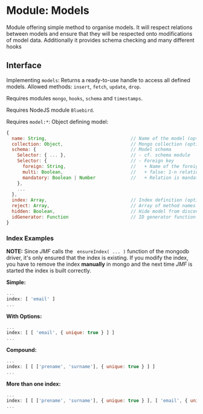 # Module: Models

Module offering simple method to organise models. It will respect relations between models and ensure that they will be respected onto modifications of model data. Additionally it provides schema checking and many different hooks


## Interface

Implementing ```models```: Returns a ready-to-use handle to access all defined models. Allowed methods: ```insert```, ```fetch```, ```update```, ```drop```.

Requires modules ```mongo```, ```hooks```, ```schema``` and ```timestamps```.

Requires NodeJS module ```Bluebird```.

Requires ```model:*```: Object defining model:
```javascript
{
  name: String,                               // Name of the model (optional)
  collection: Object,                         // Mongo collection (optional)
  schema: {                                   // Model schema
    Selector: { ... },                        // - cf. schema module
    Selector: {                               // - Foreign key
      foreign: String,                        //   + Name of the foreign model
      multi: Boolean,                         //   + false: 1-n relation; true: n-m relation
      mandatory: Boolean | Number             //   + Relation is mandatory; on multi: minimum amount of keys
    },
    ...
  },
  index: Array,                               // Index definition (optional)
  reject: Array,                              // Array of method names that should be rejected if called (optional)
  hidden: Boolean,                            // Hide model from discovery (optional)
  idGenerator: Function                       // ID generator function (optional)
}
```

### Index Examples

**NOTE:** Since *JMF* calls the ``` ensureIndex( ... )``` function of the mongodb driver, it's only ensured that the index is existing. If you modify the index, you have to remove the index **manually** in mongo and the next time *JMF* is started the index is built correctly.

**Simple:**
``` javascript
...
index: [ 'email' ]
...
```

**With Options:**
``` javascript
...
index: [ [ 'email', { unique: true } ] ]
...
```

**Compound:**
``` javascript
...
index: [ [ ['prename', 'surname'], { unique: true } ] ]
...
```

**More than one index:**
``` javascript
...
index: [ [ ['prename', 'surname'], { unique: true } ], [ 'email', { unique: true } ], 'phone' ]
...
```


